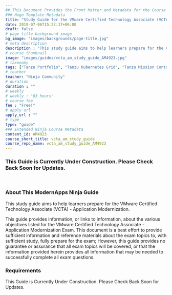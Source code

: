 ```yaml
---
## This Document Provides the Front Matter and Metadata for the Course Information page used in the modernapps.ninja homepage and the member profile page.
### Hugo Template Metadata
title: "Study Guide for the VMware Certified Technology Associate (VCTA) - Application Modernization"
date: 2019-07-06T15:27:17+06:00
draft: false
# page title background image
bg_image: "images/backgrounds/page-title.jpg"
# meta description
description : "This study guide aims to help learners prepare for the VMware Certified Technology Associate (VCTA) - Application Modernization."
# course thumbnail
image: "images/guides/vcta_am_study_guide_AM4923.jpg"
# taxonomy
tags: ["Tanzu Portfolio", "Tanzu Kubernetes Grid", "Tanzu Mission Control", "vSphere with Tanzu"]
# teacher
teacher: "Ninja Community"
# duration
duration : ""
# weekly
# weekly : "03 hours"
# course fee
fee : "Free!"
# apply url
apply_url : ""
# type
type: "guide"
### Extended Ninja Course Metadata
content_id: AM4923
course_short_title: vcta_am_study_guide
course_repo_name: vcta_am_study_guide_AM4923
---
```


### This Guide is Currently Under Construction. Please Check Back Soon for Updates.
<br>

### About This ModernApps Ninja Guide

This study guide aims to help learners prepare for the VMware Certified Technology Associate (VCTA) - Application Modernization.

This guide provides information, or links to information, about the various objectives listed for the VMware Certified Technology Associate - Application Modernization Exam. This document is a best effort to provide sufficient information and reference materials about the exam topics to, with sufficient study, fully prepare for the exam; However, this guide provides no guarantee or assurance that all exam topics will be covered, or that the information provided herein provides all information that may be needed to successfully complete all exam questions.

### Requirements

This Guide is Currently Under Construction. Please Check Back Soon for Updates.